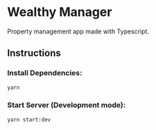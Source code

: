 # Wealthy Manager

Property management app made with Typescript.

## Instructions

### Install Dependencies:

```bash
yarn
```

### Start Server (Development mode):

```bash
yarn start:dev
```
